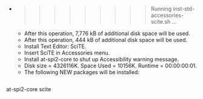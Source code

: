 * >>>>>>>>> Running inst-std-accessories-scite.sh ...
  * After this operation, 7,776 kB of additional disk space will be used.
  * After this operation, 444 kB of additional disk space will be used.
  * Install Text Editor: SciTE.
  * Insert SciTE in Accessories menu.
  * Install at-spi2-core to shut up Accessibility warning message.
  * Disk size = 4326116K. Space Used = 10156K. Runtime = 00:00:00:01.
  * The following NEW packages will be installed:
  ```bash
at-spi2-core scite
  ```
